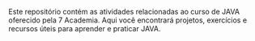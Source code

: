 Este repositório contém as atividades relacionadas ao curso de JAVA oferecido pela 7 Academia. Aqui você encontrará projetos, exercícios e recursos úteis para aprender e praticar JAVA.
